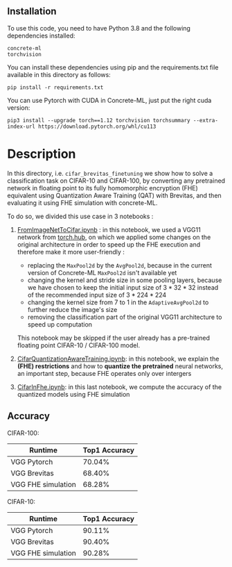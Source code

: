 ## Installation

To use this code, you need to have Python 3.8 and the following dependencies installed:

```
concrete-ml
torchvision
```

You can install these dependencies using pip and the requirements.txt file available in this directory as follows:

`pip install -r requirements.txt`

You can use Pytorch with CUDA in Concrete-ML, just put the right cuda version:

`pip3 install --upgrade torch==1.12 torchvision torchsummary --extra-index-url https://download.pytorch.org/whl/cu113`

# Description

In this directory, i.e. `cifar_brevitas_finetuning` we show how to solve a classification task on CIFAR-10 and CIFAR-100, by converting any pretrained network in floating point to its fully homomorphic encryption (FHE) equivalent using Quantization Aware Training (QAT) with Brevitas, and then evaluating it using FHE simulation with concrete-ML.

To do so, we divided this use case in 3 notebooks :

1. [FromImageNetToCifar.ipynb](FromImageNetToCifar.ipynb) : in this notebook, we used a VGG11 network from [torch.hub](https://pytorch.org/hub/pytorch_vision_vgg/), on which we applied some changes on the original architecture in order to speed up the FHE execution and therefore make it more user-friendly :

   - replacing the `MaxPool2d` by the `AvgPool2d`, because in the current version of Concrete-ML `MaxPool2d` isn't available yet
   - changing the kernel and stride size in some pooling layers, because we have chosen to keep the initial input size of $3*32*32$ instead of the recommended input size of $3*224*224$
   - changing the kernel size from $7$ to $1$ in the `AdaptiveAvgPool2d` to further reduce the image's size
   - removing the classification part of the original VGG11 architecture to speed up computation

   This notebook may be skipped if the user already has a pre-trained floating point CIFAR-10 / CIFAR-100 model.

1. [CifarQuantizationAwareTraining.ipynb](CifarQuantizationAwareTraining.ipynb): in this notebook, we explain the **(FHE) restrictions** and how to **quantize the pretrained** neural networks, an important step, because FHE operates only over intergers

1. [CifarInFhe.ipynb](CifarInFhe.ipynb): in this last notebook, we compute the accuracy of the quantized models using FHE simulation

## Accuracy

<!-- FIXME: Add FHE inference: https://github.com/zama-ai/concrete-ml-internal/issues/2420 -->

CIFAR-100:

| Runtime            | Top1 Accuracy |
| ------------------ | ------------- |
| VGG Pytorch        | 70.04%        |
| VGG Brevitas       | 68.40%        |
| VGG FHE simulation | 68.28%        |

CIFAR-10:

| Runtime            | Top1 Accuracy |
| ------------------ | ------------- |
| VGG Pytorch        | 90.11%        |
| VGG Brevitas       | 90.40%        |
| VGG FHE simulation | 90.28%        |
